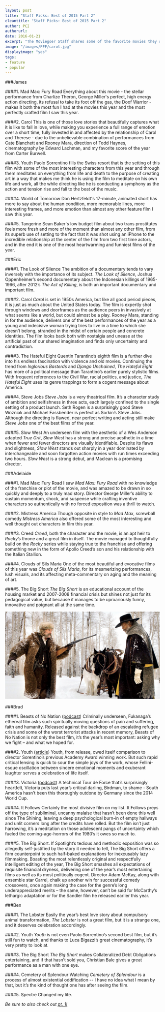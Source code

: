 ```yaml
---
layout: post
title: "Staff Picks: Best of 2015 Part 2"
cleantitle: "Staff Picks: Best of 2015 Part 2"
author: PCI
authorurl: 
date: 2016-01-21
excerpt: "The Moviegoer Staff shares some of the favorite movies they saw in 2015"
image: "/images/PFF/carol.jpg"
displayimage: "yes"
tags: 
- feature
- popular
---
```


###James

####1. Mad Max: Fury Road
Everything about this movie - the stellar performance from Charlize Theron, George Miller's perfect, high energy action directing, its refusal to take its foot off the gas, the Doof Warrior - makes it both the most fun I had at the movies this year and the most perfectly crafted film I saw this year.

####2. Carol
This is one of those love stories that beautifully captures what it is like to fall in love, while making you experience a full range of emotion over a short time, fully invested in and affected by the relationship of Carol and Therese - due to the unbelievable combination of performances from Cate Blanchett and Rooney Mara, direction of Todd Haynes, cinematography by Edward Lachman, and my favorite score of the year from Carter Burwell.

####3. Youth
Paolo Sorrentino fills the Swiss resort that is the setting of this film with some of the most interesting characters from this year and through them meditates on everything from life and death to the purpose of creating art in a way that makes me think he is using the film to meditate on his own life and work, all the while directing like he is conducting a symphony as the action and tension rise and fall to the beat of the music.

####4. World of Tomorrow
Don Hertzfeldt's 17-minute, animated short has more to say about the human condition, more memorable lines, more interesting frames, and more emotion than almost any other feature film I saw this year.

####5. Tangerine
Sean Baker's low budget film about two trans prostitutes feels more fresh and more of the moment than almost any other film, from its superb use of setting to the fact that it was shot using an iPhone to the incredible relationship at the center of the film from two first time actors, and in the end it is one of the most heartwarming and funniest films of the year.

###Eric

####1. The Look of Silence
The ambition of a documentary tends to vary inversely with the importance of its subject. *The Look of Silence*, Joshua Oppenheimer’s second documentary about the Indonesian killings of 1965-1966, after 2012’s *The Act of Killing*, is both an important documentary and important film. 

####2. Carol
*Carol* is set in 1950s America, but like all good period pieces, it is just as much about the United States today. The film is expertly shot through windows and doorframes as the audience peers in invasively at what seems like a world, but could almost be a play. Rooney Mara, standing in for the audience, delivers one of the best performances of the year as a young and indecisive woman trying tries to live in a time to which she doesn’t belong, stranded in the midst of certain people and concrete identities. The film looks back both with nostalgia and unease at the artificial past of our shared imagination and finds only uncertainty and contradiction. 

####3. The Hateful Eight
Quentin Tarantino’s eighth film is a further dive into his endless fascination with violence and old movies. Continuing the trend from *Inglorious Basterds* and *Django Unchained*, *The Hateful Eight* has more of a political message than Tarantino’s earlier purely stylistic films. With frequent references to the Civil War, racial politics, and justice, *The Hateful Eight* uses its genre trappings to form a cogent message about America. 

####4. Steve Jobs
*Steve Jobs* is a very theatrical film. It’s a character study of ambition and selfishness in three acts, each largely confined to the single setting of a product launch. Seth Rogen is a surprisingly good Steve Wozniak and Michael Fassbender is perfect as Sorkin’s Steve Jobs. Although the directing is flawed, near perfect writing and acting still make *Steve Jobs* one of the best films of the year.

####5. Slow West
An underseen film with the aesthetic of a Wes Anderson adapted *True Grit*, *Slow West* has a strong and precise aesthetic in a time when fewer and fewer directors are visually identifiable. Despite its flaws and slightness, *Slow West* stands out sharply in a year dominated by interchangeable and soon forgotten action movies with run times exceeding two hours. *Slow West* is a strong debut, and Maclean is a promising director.

###Adelaide

####1. Mad Max: Fury Road
I saw *Mad Max: Fury Road* with no knowledge of the franchise or plot of the movie, and was amazed to be drawn in so quickly and deeply to a truly mad story. Director George Miller’s ability to sustain momentum, shock, and suspense while crafting inventive characters so authentically with no forced exposition was a thrill to watch.

####2. Mistress America
Though opposite in style to *Mad Max*, screwball comedy *Mistress America* also offered some of the most interesting and well thought out characters in film this year.

####3. Creed
*Creed*, both the character and the movie, is an apt heir to *Rocky*’s throne and a great film in itself. The movie managed to thoughtfully build on the *Rocky* series while staying true to the franchise and offering something new in the form of Apollo Creed’s son and his relationship with the Italian Stallion.

####4. Clouds of Sils Maria
One of the most beautiful and evocative films of this year was *Clouds of Sils Maria*, for its mesmerizing performances, lush visuals, and its affecting meta-commentary on aging and the meaning of art.

####5. The Big Short
*The Big Short* is an educational account of the housing market and 2007-2008 financial crisis but shines not just for its pedagogical value, but because it manages to be uproariously funny, innovative and poignant all at the same time. 

![pic1](/images/FFP/hatefuleight.jpg)

###Brad

####1. Beasts of No Nation ([podcast](http://pennmoviegoer.com/2015/11/02/podcast2.html))
Criminally underseen, Fukanaga’s ethereal film asks such spiritually moving questions of pain and suffering, faith and humanity. Released against the backdrop of an escalating refugee crisis and some of the worst terrorist attacks in recent memory, Beasts of No Nation is not only the best film, it’s the year’s most important: asking why we fight – and what we hoped for.

####2. Youth ([article](http://pennmoviegoer.com/2015/12/04/Youth.html))
Youth, from release, owed itself comparison to director Sorentino’s previous Academy Award winning work. But such rapid critical lensing is quick to sour the simple joys of the work, whose Fellini-esque oscillation between sincere emotional moments and exuberant laughter serves a celebration of life itself. 

####3. Victoria ([podcast](http://pennmoviegoer.com/2015/11/05/podcast3.html))
A technical Tour de Force that’s surprisingly heartfelt, Victoria puts last year’s critical darling, Birdman, to shame - South America hasn’t been this thoroughly outdone by Germany since the 2014 World Cup.

####4. It Follows
Certainly the most divisive film on my list. It Follows preys off the type of subliminal, uncanny malaise that hasn’t been done this well since The Shining, leaving a deep psychological burn-in of empty hallways and unlit corners long after the credits have rolled. But the film isn’t just harrowing, it’s a meditation on those adolescent pangs of uncertainty which fueled the coming-age-horrors of the 1980’s it owes so much to.

####5. The Big Short.
If Spotlight’s tedious and methodic exposition was so allegedly self-justified by the story it needed to tell, The Big Short offers a firm counterpoint to such half-baked explanations for inexcusably lazy filmmaking. Boasting the most relentlessly original and respectfully intelligent editing of the year, The Big Short smashes all expectations of requisite financial dryness, delivering one of the year’s most entertaining films as well as its most politically cogent. Director Adam McKay, along with ensemble star Carrel, chalk up another win for successful comedy crossovers, once again making the case for the genre’s long underappreciated merits – the same, however, can’t be said for McCarthy’s lethargic adaptation or for the Sandler film he released earlier this year.

###Ben

####1. The Lobster
Easily the year’s best love story about compulsory animal transformation, *The Lobster* is not a great film, but it is a strange one, and it deserves celebration accordingly.  

####2. Youth
*Youth* is not even Paolo Sorrentino’s second best film, but it’s still fun to watch, and thanks to Luca Bigazzi’s great cinematography, it’s very pretty to look at. 

####3. The Big Short
*The Big Short* makes Collateralized Debt Obligations entertaining, and if that hasn’t sold you, Christian Bale gives a great performance as a man with one eye.

####4. Cemetery of Splendour
Watching *Cemetery of Splendour* is a process of almost existential oddification -- I have no idea what I mean by that, but it’s the kind of thought one has after seeing the film.   

####5. Spectre
Changed my life.


*Be sure to also check out [pt. 1!](http://pennmoviegoer.com/2016/01/21/top2015pt1.html)*



